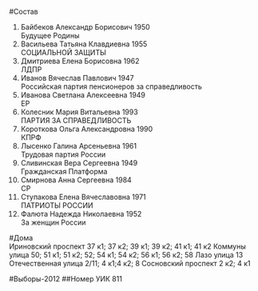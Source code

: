 #Состав
1. Байбеков Александр Борисович 1950   
    Будущее Родины
2. Васильева Татьяна Клавдиевна 1955   
    СОЦИАЛЬНОЙ ЗАЩИТЫ
3. Дмитриева Елена Борисовна 1962   
    ЛДПР
4. Иванов Вячеслав Павлович 1947   
    Российская партия пенсионеров за справедливость
5. Иванова Светлана Алексеевна 1949   
    ЕР
6. Колесник Мария Витальевна 1993   
    ПАРТИЯ ЗА СПРАВЕДЛИВОСТЬ
7. Короткова Ольга Александровна 1990   
    КПРФ
8. Лысенко Галина Арсеньевна 1961   
    Трудовая партия России
9. Сливинская Вера Сергеевна 1949   
    Гражданская Платформа
10. Смирнова Анна Сергеевна 1984   
    СР
11. Ступакова Елена Вячеславовна 1971   
    ПАТРИОТЫ РОССИИ
12. Фалюта Надежда Николаевна 1952   
    За женщин России

#Дома  
Ириновский проспект 37 к1; 37 к2; 39 к1; 39 к2; 41 к1; 41 к2 Коммуны улица 50; 51 к1; 51 к2; 52; 54 к1; 54 к2; 56 к1; 56 к2; 58 Лазо улица 13 Отечественная улица 2/11; 4 к1;4 к2; 8 Сосновский проспект 2 к2; 4 к1

#Выборы-2012
##Номер УИК
811
